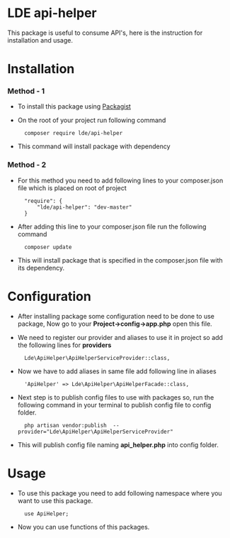 # LDE api-helper    

This package is useful to consume API's, here is the instruction for installation and usage.


# Installation

### Method - 1   
- To install this package using [Packagist](https://packagist.org/packages/lde/api-helper)  

- On the root of your project run following command   

		composer require lde/api-helper

- This command will install package with dependency

### Method - 2
- For this method you need to add following lines to your composer.json file which is placed on root of project

		"require": {
	        "lde/api-helper": "dev-master"
	    }
- After adding this line to your composer.json file run the following command

		composer update
- This will install package that is specified in the composer.json file with its dependency.
   
   
# Configuration

- After installing package some configuration need to be done to use package, Now go to your **Project->config->app.php** open this file.
- We need to register our provider and aliases to use it in project so add the following lines for **providers**

		Lde\ApiHelper\ApiHelperServiceProvider::class,
		
- Now we have to add aliases in same file add following line in aliases

		'ApiHelper' => Lde\ApiHelper\ApiHelperFacade::class,
- Next step is to publish config files to use with packages so, run the following command in your terminal to publish config file to config folder.

		php artisan vendor:publish  --provider="Lde\ApiHelper\ApiHelperServiceProvider"

- This will publish config file naming **api_helper.php** into config folder.

# Usage

- To use this package you need to add following namespace where you want to use this package.

		use ApiHelper;
		
- Now you can use functions of this packages. 

